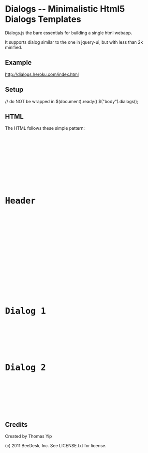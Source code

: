 Dialogs -- Minimalistic Html5 Dialogs Templates
=======

Dialogs.js the bare essentials for building a single html webapp. 

It supports dialog similar to the one in jquery-ui, but with less than 2k minified.


Example
-------
http://dialogs.heroku.com/index.html

Setup
-------

// do NOT be wrapped in $(document).ready()
$("body").dialogs();



HTML
-------
The HTML follows these simple pattern:

<pre>
  <!-- class carton mandatory. -->
  <body class="carton">

    <div class="panes">

      <!-- only one pane is showed at a time under a carton -->
      <div id="pane-a" class="pane"> 
        <h1>Header</h1>
      </div>
      <div id="pane-b" class="pane">
      </div>
    </div>
    <div id="dialogs">

      <!-- dialog is showed when show() is called. --> 
      <!-- (eg, $("#progress-dialog").show())      -->
      <div id="progress-dialog" class="dialog"> 
        <h1>Dialog 1</h1>
      </div>
      <form id="browser-dialog" class="dialog" action="" method="POST">
        <h1>Dialog 2</h1>
      </form>
    </div>
  </div>
</pre>

Credits
-------

Created by Thomas Yip

(c) 2011 BeeDesk, Inc. See LICENSE.txt for license.